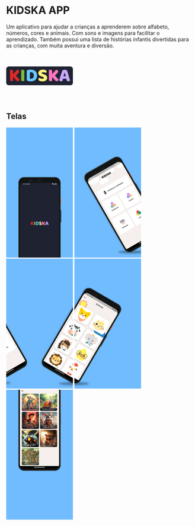# KIDSKA APP

Um aplicativo para ajudar a crianças a aprenderem sobre alfabeto, números, cores e animais. Com sons e imagens para facilitar o aprendizado.
Também possui uma lista de histórias infantis divertidas para as crianças, com muita aventura e diversão.

<br>
<br>

<div>
    <img src="assets/images/store/icon_app.png" style="width: 180px"/>
</div>

<br>
<br>

## Telas

<div> 
<img src="assets/images/store/screen_01.png" style="width: 180px">
<img src="assets/images/store/screen_02.png" style="width: 180px">
<img src="assets/images/store/screen_03.png" style="width: 180px">
<img src="assets/images/store/screen_04.png" style="width: 180px">
<img src="assets/images/store/screen_05.png" style="width: 180px">
</div>
